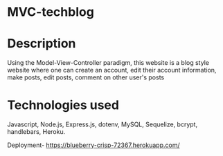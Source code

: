 # MVC-techblog 

# Description 
Using the Model-View-Controller paradigm, this website is a blog style website where one can create an account, edit their account information, make posts, edit posts, comment on other user's posts

# Technologies used 
Javascript, Node.js, Express.js, dotenv, MySQL, Sequelize, bcrypt, handlebars, Heroku. 

Deployment- https://blueberry-crisp-72367.herokuapp.com/

